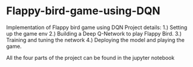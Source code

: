 # Flappy-bird-game-using-DQN
Implementation of Flappy bird game using DQN
Project details:
  1.) Setting up the game env
  2.) Building a Deep Q-Network to play Flappy Bird.
  3.) Training and tuning the network
  4.) Deploying the model and playing the game.

All the four parts of the project can be found in the jupyter notebook
